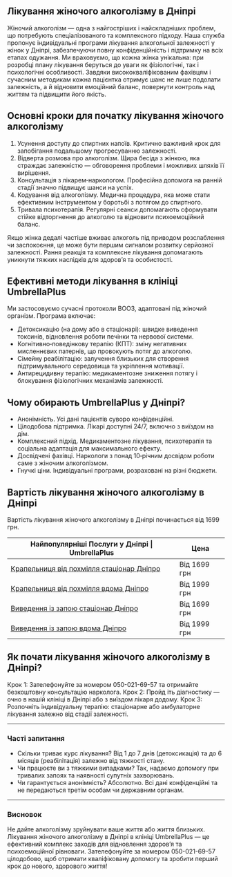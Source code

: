 
## Лікування жіночого алкоголізму в Дніпрі

Жіночий алкоголізм — одна з найгостріших і найскладніших проблем, що потребують спеціалізованого та комплексного підходу. Наша служба пропонує індивідуальні програми лікування алкогольної залежності у жінок у Дніпрі, забезпечуючи повну конфіденційність і підтримку на всіх етапах одужання. Ми враховуємо, що кожна жінка унікальна: при розробці плану лікування беруться до уваги як фізіологічні, так і психологічні особливості. Завдяки висококваліфікованим фахівцям і сучасним методикам кожна пацієнтка отримує шанс не лише подолати залежність, а й відновити емоційний баланс, повернути контроль над життям та підвищити його якість.

## Основні кроки для початку лікування жіночого алкоголізму

1. Усунення доступу до спиртних напоїв. Критично важливий крок для запобігання подальшому прогресуванню залежності.
2. Відверта розмова про алкоголізм. Щира бесіда з жінкою, яка страждає залежністю — обговорення проблеми і можливих шляхів її вирішення.
3. Консультація з лікарем‑наркологом. Професійна допомога на ранній стадії значно підвищує шанси на успіх.
4. Кодування від алкоголізму. Медична процедура, яка може стати ефективним інструментом у боротьбі з потягом до спиртного.
5. Тривала психотерапія. Регулярні сеанси допомагають сформувати стійке відторгнення до алкоголю та відновити психоемоційний баланс.

Якщо жінка дедалі частіше вживає алкоголь під приводом розслаблення чи заспокоєння, це може бути першим сигналом розвитку серйозної залежності. Рання реакція та комплексне лікування допомагають уникнути тяжких наслідків для здоров’я та особистості.

## Ефективні методи лікування в клініці UmbrellaPlus

Ми застосовуємо сучасні протоколи ВООЗ, адаптовані під жіночий організм. Програма включає:

* Детоксикацію (на дому або в стаціонарі): швидке виведення токсинів, відновлення роботи печінки та нервової системи.
* Когнітивно‑поведінкову терапію (КПТ): зміну негативних мисленнєвих патернів, що провокують потяг до алкоголю.
* Сімейну реабілітацію: залучення близьких для створення підтримувального середовища та укріплення мотивації.
* Антирецидивну терапію: медикаментозне зниження потягу і блокування фізіологічних механізмів залежності.

## Чому обирають UmbrellaPlus у Дніпрі?

* Анонімність. Усі дані пацієнтів суворо конфіденційні.
* Цілодобова підтримка. Лікарі доступні 24/7, включно з виїздом на дім.
* Комплексний підхід. Медикаментозне лікування, психотерапія та соціальна адаптація для максимального ефекту.
* Досвідчені фахівці. Наркологи з понад 10‑річним досвідом роботи саме з жіночим алкоголізмом.
* Гнучкі ціни. Індивідуальні програми, розраховані на різні бюджети.

## Вартість лікування жіночого алкоголізму в Дніпрі

Вартість лікування жіночого алкоголізму в Дніпрі починається від 1699 грн.

| Найпопулярніші Послуги у Дніпрі \| UmbrellaPlus                                                                     | Цена         |
| ------------------------------------------------------------------------------------------------------------------- | ------------ |
| [Крапельниця від похмілля стаціонар Дніпро](https://umbrella-plus.com.ua/uk/dnepr/kapelnica_ot_alkogola_dnepr/)     | Від 1699 грн |
| [Крапельниця від похмілля вдома Дніпро](https://umbrella-plus.com.ua/uk/dnepr/kapelnica_ot_alkogola_na_domy_dnepr/) | Від 1999 грн |
| [Виведення із запою стаціонар Дніпро](https://umbrella-plus.com.ua/uk/dnepr/vivod-iz-zapoia-dnepr-ua/)              | Від 1699 грн |
| [Виведення із запою вдома Дніпро](https://umbrella-plus.com.ua/uk/dnepr/vivod-iz-zapoia-na-domy-dnepr-ua/)          | Від 1999 грн |

## Як почати лікування жіночого алкоголізму в Дніпрі?

Крок 1: Зателефонуйте за номером 050-021-69-57 та отримайте безкоштовну консультацію нарколога.
Крок 2: Пройд іть діагностику — очно в нашій клініці в Дніпрі або з виїздом лікаря додому.
Крок 3: Розпочніть індивідуальну терапію: стаціонарне або амбулаторне лікування залежно від стадії залежності.

***

### Часті запитання

* Скільки триває курс лікування?
  Від 1 до 7 днів (детоксикація) та до 6 місяців (реабілітація) залежно від тяжкості стану.
* Чи працюєте ви з тяжкими випадками?
  Так, надаємо допомогу при тривалих запоях та наявності супутніх захворювань.
* Чи гарантується анонімність?
  Абсолютно. Всі дані конфіденційні та не передаються третім особам чи державним органам.

***

### Висновок

Не дайте алкоголізму зруйнувати ваше життя або життя близьких. Лікування жіночого алкоголізму в Дніпрі в клініці UmbrellaPlus — це ефективний комплекс заходів для відновлення здоров’я та психоемоційної рівноваги.
Зателефонуйте за номером 050-021-69-57 цілодобово, щоб отримати кваліфіковану допомогу та зробити перший крок до нового, здорового життя!

